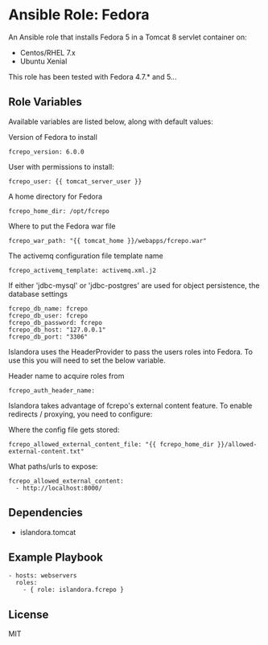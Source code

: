 # Ansible Role: Fedora

An Ansible role that installs Fedora 5 in a Tomcat 8 servlet container on:

* Centos/RHEL 7.x
* Ubuntu Xenial

This role has been tested with Fedora 4.7.* and 5.*.*.

## Role Variables

Available variables are listed below, along with default values:

Version of Fedora to install
```
fcrepo_version: 6.0.0
```

User with permissions to install:
```
fcrepo_user: {{ tomcat_server_user }}
```

A home directory for Fedora
```
fcrepo_home_dir: /opt/fcrepo
```

Where to put the Fedora war file
```
fcrepo_war_path: "{{ tomcat_home }}/webapps/fcrepo.war"
```

The activemq configuration file template name
```
fcrepo_activemq_template: activemq.xml.j2
```

If either 'jdbc-mysql' or 'jdbc-postgres' are used for object persistence, the database settings
```
fcrepo_db_name: fcrepo
fcrepo_db_user: fcrepo
fcrepo_db_password: fcrepo
fcrepo_db_host: "127.0.0.1"
fcrepo_db_port: "3306"
```

Islandora uses the HeaderProvider to pass the users roles into Fedora. To use this you will need to set the below variable.

Header name to acquire roles from
```
fcrepo_auth_header_name:
```

Islandora takes advantage of fcrepo's external content feature.  To enable redirects / proxying, you need to configure:

Where the config file gets stored:
```
fcrepo_allowed_external_content_file: "{{ fcrepo_home_dir }}/allowed-external-content.txt"
```

What paths/urls to expose:
```
fcrepo_allowed_external_content:
  - http://localhost:8000/
```


## Dependencies

* islandora.tomcat
 
## Example Playbook

    - hosts: webservers
      roles:
        - { role: islandora.fcrepo }

## License

MIT
